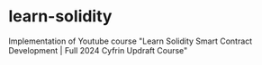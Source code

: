 # learn-solidity
Implementation of  Youtube course "Learn Solidity Smart Contract Development | Full 2024 Cyfrin Updraft Course"
